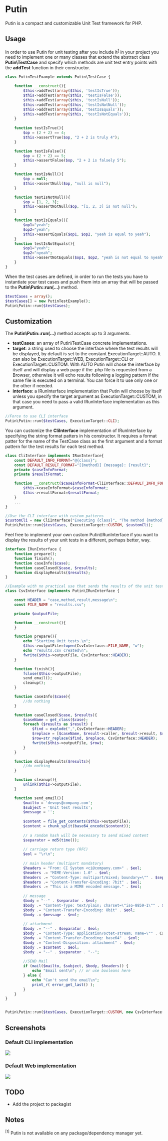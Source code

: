 # Putin
Putin is a compact and customizable Unit Test framework for PHP.

## Usage
In order to use Putin for unit testing after you include it<sup>[1](#n1)</sup> in your project you need to implement one or many classes that extend the abstract class **Putin\TestCase** and specify which methods are unit test entry points with the **addTest** function in their constructor.

```php
class PutinTestExample extends Putin\TestCase {

    function __construct(){
        $this->addTest(array($this, 'testIsTrue'));
        $this->addTest(array($this, 'testIsFalse'));
        $this->addTest(array($this, 'testIsNull'));
        $this->addTest(array($this, 'testIsNotNull'));
        $this->addTest(array($this, 'testIsEquals'));
        $this->addTest(array($this, 'testIsNotEquals'));
    }
    
    function testIsTrue(){
        $op = (2 + 2) == 4;
        $this->assertTrue($op, "2 + 2 is truly 4");
    }

    function testIsFalse(){
        $op = (2 + 2) == 5;
        $this->assertFalse($op, "2 + 2 is falsely 5");
    }

    function testIsNull(){
        $op = null;
        $this->assertNull($op, "null is null");
    }

    function testIsNotNull(){
        $op = [1, 2, 3];
        $this->assertNotNull($op, "[1, 2, 3] is not null");
    }

    function testIsEquals(){
        $op1="yeah";
        $op2="yeah";
        $this->assertEquals($op1, $op2, "yeah is equal to yeah");
    }
    function testIsNotEquals(){
        $op1="yeah";
        $op2="nyeah";
        $this->assertNotEquals($op1, $op2, "yeah is not equal to nyeah");
    }
}
```

When the test cases are defined, in order to run the tests you have to instantiate your test cases and push them into an array that will be passed to the **Putin\Putin::run(...)** method.

```php
$testCases = array();
$testCases[] = new PutinTestExample();
Putin\Putin::run($testCases);
```

## Customization
The **Putin\Putin::run(...)** method accepts up to 3 arguments.
* __testCases__: an array of Putin\TestCase concrete implementations.
* __target__: a string used to choose the interface where the test results will be displayed, by default is set to the constant ExecutionTarget::AUTO. It can also be ExecutionTarget::WEB, ExecutionTarget::CLI or ExecutionTarget::CUSTOM. With AUTO Putin will chose the interface by itself and will display a web page if the .php file is requested from a Browser, otherwise it will echo results following a logging pattern if the same file is executed on a terminal. You can force it to use only one or the other if needed.
* __interface__: a IRunInterface implementation that Putin will choose by itself unless you specify the target argument as ExecutionTarget::CUSTOM, in that case you need to pass a valid  IRunInterface implementation as this argument.


```php
//Force to use CLI interface
Putin\Putin::run($testCases, ExecutionTarget::CLI);
```
You can customize the **CliInterface** implementation of IRunInterface by specifying the string format patters in his constructor.
It requires a format patter for the name of the TestCase class as the first argument and a format pattern for the test results for each test method.

```php
class CliInterface implements IRunInterface{
    const DEFAULT_INFO_FORMAT="@{class}";
    const DEFAULT_RESULT_FORMAT="[{method}] {message}: {result}";
    private $caseInfoFormat;
    private $resultFormat;

    function __construct($caseInfoFormat=CliInterface::DEFAULT_INFO_FORMAT, $resultFormat=CliInterface::DEFAULT_RESULT_FORMAT){
        $this->caseInfoFormat=$caseInfoFormat;
        $this->resultFormat=$resultFormat;
    }
    ...
}
```

```php
//Use the CLI interface with custom patterns
$customCli = new CliInterface("Executing {class}", "The method {method} resulted in a {result}. Method info: {message}");
Putin\Putin::run($testCases, ExecutionTarget::CUSTOM, $customCli);
```

Feel free to implement your own custom Putin\IRunInterface if you want to display the results of your unit tests in a different, perhaps better, way.
```php
interface IRunInterface {
    function prepare();
    function finish();
    function caseInfo($case);
    function caseClosed($case, $results);
    function displayResults($results);
}
```

```php
//Example with no practical use that sends the results of the unit tests via mail as a csv file
class CsvInterface implements Putin\IRunInterface {

    const HEADER = "case,method,result,message\n";
    const FILE_NAME = "results.csv";

    private $outputFile;

    function __construct(){
    }

    function prepare(){
        echo "Starting Unit tests.\n";
        $this->outputFile=fopen(CsvInterface::FILE_NAME, "w");
        echo "results.csv created\n";
        fwrite($this->outputFile, CsvInterface::HEADER);
    }

    function finish(){
        fclose($this->outputFile);
        send_email();
        cleanup();
    }

    function caseInfo($case){
        //do nothing
    }

    function caseClosed($case, $results){
        $caseName = get_class($case);
        foreach ($results as $result) {
            $find = explode(",",CsvInterface::HEADER);
            $replace = [$caseName, $result->caller, $result->result, $result->msg];
            $row=str_replace($find, $replace, CsvInterface::HEADER);
            fwrite($this->outputFile, $row);
        }
    }

    function displayResults($results){
        //do nothing
    }

    function cleanup(){
        unlink($this->outputFile);
    }

    function send_email(){
        $mailto = 'devops@company.com';
        $subject = 'Unit test results';
        $message = '';
    
        $content = file_get_contents($this->outputFile);
        $content = chunk_split(base64_encode($content));
    
        // a random hash will be necessary to send mixed content
        $separator = md5(time());
    
        // carriage return type (RFC)
        $eol = "\r\n";
    
        // main header (multipart mandatory)
        $headers = "From: CI System <ci@company.com>" . $eol;
        $headers .= "MIME-Version: 1.0" . $eol;
        $headers .= "Content-Type: multipart/mixed; boundary=\"" . $separator . "\"" . $eol;
        $headers .= "Content-Transfer-Encoding: 7bit" . $eol;
        $headers .= "This is a MIME encoded message." . $eol;
    
        // message
        $body = "--" . $separator . $eol;
        $body .= "Content-Type: text/plain; charset=\"iso-8859-1\"" . $eol;
        $body .= "Content-Transfer-Encoding: 8bit" . $eol;
        $body .= $message . $eol;
    
        // attachment
        $body .= "--" . $separator . $eol;
        $body .= "Content-Type: application/octet-stream; name=\"" . CsvInterface::FILE_NAME . "\"" . $eol;
        $body .= "Content-Transfer-Encoding: base64" . $eol;
        $body .= "Content-Disposition: attachment" . $eol;
        $body .= $content . $eol;
        $body .= "--" . $separator . "--";
    
        //SEND Mail
        if (mail($mailto, $subject, $body, $headers)) {
            echo "Email sent\n"; // or use booleans here
        } else {
            echo "Can't send the email\n";
            print_r( error_get_last() );
        }
    }
}


Putin\Putin::run($testCases, ExecutionTarget::CUSTOM, new CsvInterface());
```


## Screenshots
### Default CLI implementation
![](/screenshots/putin-cli.JPG)
### Default Web implementation
![](/screenshots/putin-web.JPG)

## TODO
* Add the project to packagist

## Notes
<a name="n1"></a>
<sup>[1]</sup> Putin is not available on any package/dependency manager yet.

